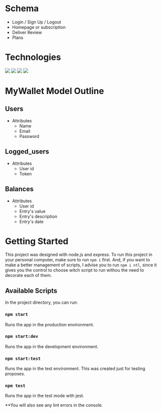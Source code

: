 # Schema

- Login / Sign Up / Logout
- Homepage or subscription
- Deliver Review
- Plans

# Technologies

<img src="https://img.shields.io/badge/Jest-C21325?style=for-the-badge&logo=jest&logoColor=white" />
<img src="https://img.shields.io/badge/Node.js-339933?style=for-the-badge&logo=nodedotjs&logoColor=white" />
<img src="https://img.shields.io/badge/Express.js-000000?style=for-the-badge&logo=express&logoColor=white" />
<img src="https://img.shields.io/badge/PostgreSQL-316192?style=for-the-badge&logo=postgresql&logoColor=white" />

# MyWallet Model Outline

## Users

- Attributes
  - Name
  - Email
  - Password


## Logged_users

- Attributes
  - User id
  - Token


## Balances

- Attributes
  - User id
  - Entry's value
  - Entry's description
  - Entry's date

# Getting Started

This project was designed with node.js and express. To run this project in your personal computer, make sure to run `npm i` first. And, if you want to make a better management of scripts, I advise you to run `npm i ntl`, since it gives you the control to choose witch script to run withou the need to decorate each of them.

## Available Scripts

In the project directory, you can run:

### `npm start`

Runs the app in the production environment.

### `npm start:dev`

Runs the app in the development environment.

### `npm start:test`

Runs the app in the test environment. This was created just for testing proposes.

### `npm test`

Runs the app in the test mode with jest.

**You will also see any lint errors in the console.
